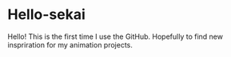 # Hello-sekai
Hello! This is the first time I use the GitHub.
Hopefully to find new inspriration for my animation projects.
